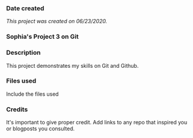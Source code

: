 ### Date created
*This project was created on 06/23/2020.*

### Sophia's Project 3 on Git

### Description
This project demonstrates my skills on Git and Github.

### Files used
Include the files used

### Credits
It's important to give proper credit. Add links to any repo that inspired you or blogposts you consulted.
